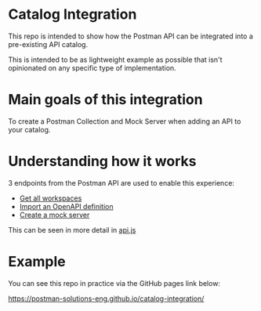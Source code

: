 # Catalog Integration

This repo is intended to show how the Postman API can be integrated into a pre-existing API catalog.

This is intended to be as lightweight example as possible that isn't opinionated on any specific type of implementation.

# Main goals of this integration

To create a Postman Collection and Mock Server when adding an API to your catalog.

# Understanding how it works

3 endpoints from the Postman API are used to enable this experience:

- [Get all workspaces](https://www.postman.com/postman/workspace/postman-public-workspace/request/12959542-f027a0fa-9012-4654-a65d-2b751a3154a9)
- [Import an OpenAPI definition](https://www.postman.com/postman/workspace/postman-public-workspace/request/12959542-346e9bad-5d56-47db-9f4d-ba4ff8231e38)
- [Create a mock server](https://www.postman.com/postman/workspace/postman-public-workspace/request/12959542-296628ed-d49b-4206-b4a7-d622e693945c)

This can be seen in more detail in [api.js](https://github.com/postman-solutions-eng/catalog-integration/blob/main/api.js)

# Example

You can see this repo in practice via the GitHub pages link below:

https://postman-solutions-eng.github.io/catalog-integration/
